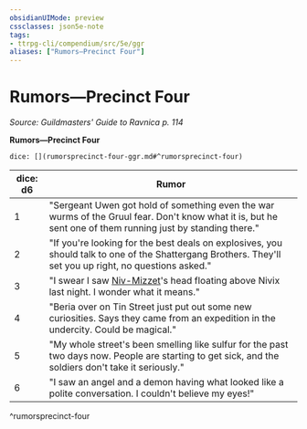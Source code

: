 ```yaml
---
obsidianUIMode: preview
cssclasses: json5e-note
tags:
- ttrpg-cli/compendium/src/5e/ggr
aliases: ["Rumors—Precinct Four"]
---
```

# Rumors—Precinct Four
*Source: Guildmasters' Guide to Ravnica p. 114* 

**Rumors—Precinct Four**

`dice: [](rumorsprecinct-four-ggr.md#^rumorsprecinct-four)`

| dice: d6 | Rumor |
|----------|-------|
| 1 | "Sergeant Uwen got hold of something even the war wurms of the Gruul fear. Don't know what it is, but he sent one of them running just by standing there." |
| 2 | "If you're looking for the best deals on explosives, you should talk to one of the Shattergang Brothers. They'll set you up right, no questions asked." |
| 3 | "I swear I saw [Niv-Mizzet](niv-mizzet-ggr.md)'s head floating above Nivix last night. I wonder what it means." |
| 4 | "Beria over on Tin Street just put out some new curiosities. Says they came from an expedition in the undercity. Could be magical." |
| 5 | "My whole street's been smelling like sulfur for the past two days now. People are starting to get sick, and the soldiers don't take it seriously." |
| 6 | "I saw an angel and a demon having what looked like a polite conversation. I couldn't believe my eyes!" |
^rumorsprecinct-four